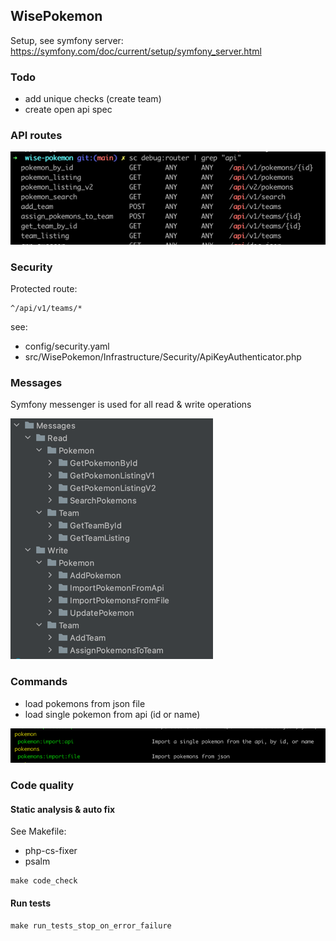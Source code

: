 ## WisePokemon

Setup, see symfony server:
https://symfony.com/doc/current/setup/symfony_server.html

### Todo
* add unique checks (create team)
* create open api spec

### API routes

![img.png](doc/img/routes.png)

### Security

Protected route:
```
^/api/v1/teams/*
```

see:
* config/security.yaml
* src/WisePokemon/Infrastructure/Security/ApiKeyAuthenticator.php

### Messages
Symfony messenger is used for all read & write operations

![img.png](doc/img/message_listing.png)

### Commands
* load pokemons from json file
* load single pokemon from api (id or name)

![img.png](doc/img/commands.png)

### Code quality

#### Static analysis & auto fix
See Makefile:
* php-cs-fixer
* psalm

```
make code_check
```

#### Run tests

```
make run_tests_stop_on_error_failure
```
